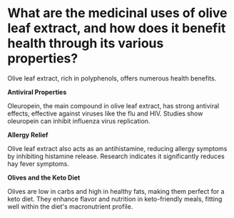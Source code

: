 # What are the medicinal uses of olive leaf extract, and how does it benefit health through its various properties?

Olive leaf extract, rich in polyphenols, offers numerous health benefits.

**Antiviral Properties**

Oleuropein, the main compound in olive leaf extract, has strong antiviral effects, effective against viruses like the flu and HIV. Studies show oleuropein can inhibit influenza virus replication.

**Allergy Relief**

Olive leaf extract also acts as an antihistamine, reducing allergy symptoms by inhibiting histamine release. Research indicates it significantly reduces hay fever symptoms.

**Olives and the Keto Diet**

Olives are low in carbs and high in healthy fats, making them perfect for a keto diet. They enhance flavor and nutrition in keto-friendly meals, fitting well within the diet's macronutrient profile.